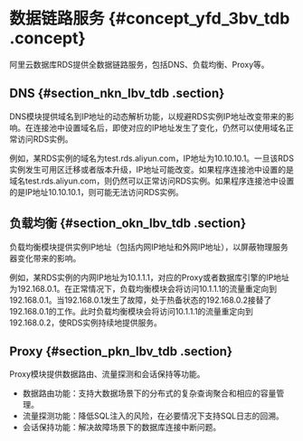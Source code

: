 # 数据链路服务 {#concept_yfd_3bv_tdb .concept}

阿里云数据库RDS提供全数据链路服务，包括DNS、负载均衡、Proxy等。

## DNS {#section_nkn_lbv_tdb .section}

DNS模块提供域名到IP地址的动态解析功能，以规避RDS实例IP地址改变带来的影响。在连接池中设置域名后，即使对应的IP地址发生了变化，仍然可以使用域名正常访问RDS实例。

例如，某RDS实例的域名为test.rds.aliyun.com，IP地址为10.10.10.1。一旦该RDS实例发生可用区迁移或者版本升级，IP地址可能改变。如果程序连接池中设置的是域名test.rds.aliyun.com，则仍然可以正常访问RDS实例。如果程序连接池中设置的是IP地址10.10.10.1，则可能无法访问RDS实例。

## 负载均衡 {#section_okn_lbv_tdb .section}

负载均衡模块提供实例IP地址（包括内网IP地址和外网IP地址），以屏蔽物理服务器变化带来的影响。

例如，某RDS实例的内网IP地址为10.1.1.1，对应的Proxy或者数据库引擎的IP地址为192.168.0.1。在正常情况下，负载均衡模块会将访问10.1.1.1的流量重定向到192.168.0.1。当192.168.0.1发生了故障，处于热备状态的192.168.0.2接替了 192.168.0.1的工作。此时负载均衡模块会将访问10.1.1.1的流量重定向到192.168.0.2，使RDS实例持续地提供服务。

## Proxy {#section_pkn_lbv_tdb .section}

Proxy模块提供数据路由、流量探测和会话保持等功能。

-   数据路由功能：支持大数据场景下的分布式的复杂查询聚合和相应的容量管理。
-   流量探测功能：降低SQL注入的风险，在必要情况下支持SQL日志的回溯。
-   会话保持功能：解决故障场景下的数据库连接中断问题。

